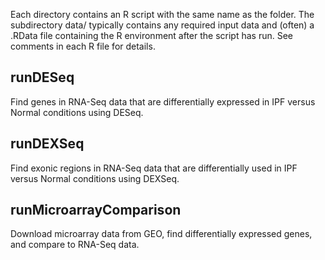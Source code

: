 Each directory contains an R script with the same name as the folder. The subdirectory data/ typically contains any required input data and (often) a .RData file containing the R environment after the script has run. See comments in each R file for details. 

## runDESeq
Find genes in RNA-Seq data that are differentially expressed in IPF versus Normal conditions using DESeq.

## runDEXSeq
Find exonic regions in RNA-Seq data that are differentially used in IPF versus Normal conditions using DEXSeq.

## runMicroarrayComparison
Download microarray data from GEO, find differentially expressed genes, and compare to RNA-Seq data.

